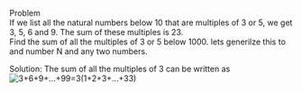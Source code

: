 Problem </br>
If we list all the natural numbers below 10 that are multiples of 3 or 5, we get 3, 5, 6 and 9. The sum of these multiples is 23. </br>
Find the sum of all the multiples of 3 or 5 below 1000. lets generilze this to and number N and any two numbers.

Solution:
The sum of all the multiples of 3 can be written as ![3+6+9+...+99=3(1+2+3+...+33)](https://render.githubusercontent.com/render/math?math=3%2B6%2B9%2B...%2B99%3D3(1%2B2%2B3%2B...%2B33))
